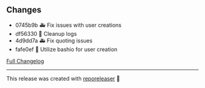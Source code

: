 ## Changes

- 0745b9b 🚑 Fix issues with user creations 
- df56330 📝 Cleanup logs 
- 4d9dd7a 🚑 Fix quoting issues 
- fafe0ef 🔨 Utilize bashio for user creation 

[Full Changelog][changelog]

***

This release was created with [reporeleaser][reporeleaser] :tada:

[reporeleaser]: https://pypi.org/project/reporeleaser/
[changelog]: https://github.com/hassio-addons/addon-mqtt/compare/v1.0.0...v1.0.1